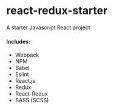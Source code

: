 # react-redux-starter

A starter Javascript React project

#### Includes:
- Webpack
- NPM
- Babel
- Eslint
- React.js
- Redux
- React-Redux
- SASS (SCSS)
